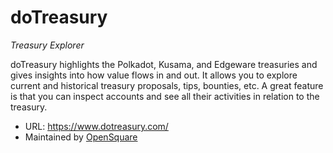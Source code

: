 # doTreasury
*Treasury Explorer*

doTreasury highlights the Polkadot, Kusama, and Edgeware treasuries and gives insights into how value flows in and out. It allows you to explore current and historical treasury proposals, tips, bounties, etc. A great feature is that you can inspect accounts and see all their activities in relation to the treasury.

- URL: https://www.dotreasury.com/
- Maintained by [OpenSquare](/actors/opensquare)
